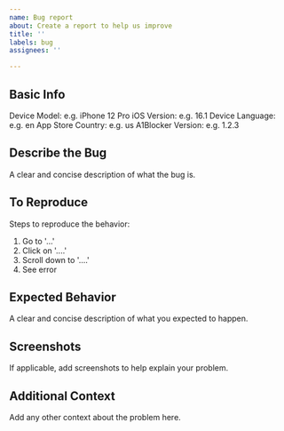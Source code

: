 ```yaml
---
name: Bug report
about: Create a report to help us improve
title: ''
labels: bug
assignees: ''

---
```


## Basic Info

Device Model: e.g. iPhone 12 Pro
iOS Version: e.g. 16.1
Device Language: e.g. en
App Store Country: e.g. us
A1Blocker Version: e.g. 1.2.3

## Describe the Bug

A clear and concise description of what the bug is.

## To Reproduce

Steps to reproduce the behavior:

1. Go to '...'
2. Click on '....'
3. Scroll down to '....'
4. See error

## Expected Behavior

A clear and concise description of what you expected to happen.

## Screenshots

If applicable, add screenshots to help explain your problem.

## Additional Context

Add any other context about the problem here.
